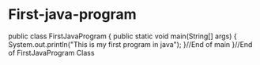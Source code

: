 # First-java-program
public class FirstJavaProgram
{
 public static void main(String[] args)
{
    System.out.println("This is my first program in java");
  }//End of main
}//End of FirstJavaProgram Class
